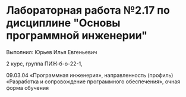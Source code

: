 # Лабораторная работа №2.17 по дисциплине "Основы программной инженерии"

Выполнил: Юрьев Илья Евгеньевич

2 курс, группа ПИЖ-б-о-22-1, 

09.03.04 «Программная инженерия», направленность (профиль) «Разработка и сопровождение программного обеспечения», очная форма обучения 
